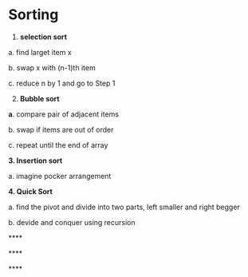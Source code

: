 # Sorting

1. **selection sort** 

a. find larget item x

b. swap x with \(n-1\)th item 

c. reduce n by 1 and go to Step 1 



2. **Bubble sort** 

**a**. compare pair of adjacent items

b. swap if items are out of order

c. repeat until the end of array

 

**3. Insertion sort**

a. imagine pocker arrangement 



**4. Quick Sort** 

a. find the pivot and divide into two parts, left smaller and right begger

b. devide and conquer using recursion

\*\*\*\*

\*\*\*\*

\*\*\*\*

